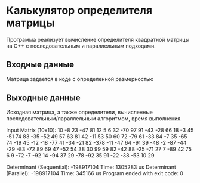 # Калькулятор определителя матрицы
Программа реализует вычисление определителя квадратной матрицы на C++ с последовательным и параллельным подходами.
## Входные данные
Матрица задается в коде с определенной размерностью
## Выходные данные
Исходная матрица, а также определители, вычисленные последовательным/параллельным алгоритмом, время выполнения.

Input Matrix (10x10):
10 -8 23 -47 81 12 5 6 32 -70 
97 91 -43 -28 66 18 -3 45 -51 74 
83 -35 -52 49 57 63 81 42 -11 53 
50 60 72 -79 61 -33 84 -7 35 -65 
74 -19 45 -12 -18 -77 41 -34 -21 82 
-378 -11 -47 64 -91 39 -48 -2 -87 -44 
-29 -83 -72 89 69 47 -52 54 38 30 
99 59 82 -42 88 -25 -71 27 7 -89 
42 75 6 9 -72 -7 -92 14 -94 37 
29 -78 -92 35 91 -22 -38 -53 10 29 

Determinant (Sequential): -198917104
Time: 1305283 us
Determinant (Parallel): -198917104
Time: 345166 us
Program ended with exit code: 0


